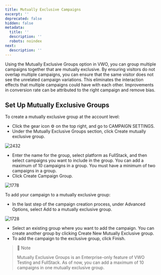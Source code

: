 ```yaml
---
title: Mutually Exclusive Campaigns
excerpt: ''
deprecated: false
hidden: false
metadata:
  title: ''
  description: ''
  robots: noindex
next:
  description: ''
---
```

Using the Mutually Exclusive Groups option in VWO, you can group multiple campaigns together that are mutually exclusive. By ensuring visitors do not overlap multiple campaigns, you can ensure that the same visitor does not see the unrelated campaign variations. This eliminates the interaction effects that multiple campaigns could have with each other. Improvements in conversion rate can be attributed to the right campaign and remove bias.

## Set Up Mutually Exclusive Groups

To create a mutually exclusive group at the account level:

* Click the gear icon ⚙ on the top right, and go to CAMPAIGN SETTINGS.
* Under the Mutually Exclusive Groups section, click Create mutually exclusive group.

![2432](https://files.readme.io/d035cd4-meg-settings.png "meg-settings.png")

* Enter the name for the group, select platform as FullStack, and then select campaigns you want to include in the group. You can add a maximum of 10 campaigns in a group. You must have a minimum of two campaigns in a group.
* Click Create Campaign Group.

![1778](https://files.readme.io/ce4727c-MEG-select.png "MEG-select.png")

To add your campaign to a mutually exclusive group:

* In the last step of the campaign creation process, under Advanced Options, select Add to a mutually exclusive group.

![1728](https://files.readme.io/6cb793e-Screen_Shot_2021-08-09_at_4.37.57_PM.png "Screen Shot 2021-08-09 at 4.37.57 PM.png")

* Select an existing group where you want to add the campaign. You can create another group by clicking Create New Mutually Exclusive group.
* To add the campaign to the exclusive group, click Finish.

> 🚧 Note
>
> Mutually Exclusive Groups is an Enterprise-only feature of VWO Testing and FullStack. As of now, you can add a maximum of 10 campaigns in one mutually exclusive group.
